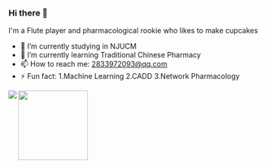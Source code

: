 ### Hi there 👋

I'm a Flute player and pharmacological rookie who likes to make cupcakes

- 🔭 I’m currently studying in NJUCM
- 🌱 I’m currently learning Traditional Chinese Pharmacy
- 📫 How to reach me: 2833972093@qq.com
- ⚡ Fun fact: 1.Machine Learning 2.CADD 3.Network Pharmacology

  
<img align="" height="137px" src="https://github-readme-stats.vercel.app/api?username=Carrie-HuYY&hide_title=true&hide_border=true&show_icons=true&include_all_commits=true&line_height=21&bg_color=0,EC6C6C,FFD479,FFFC79,73FA79&theme=graywhite&locale=cn" />

<!--
<img align="" height="137px" src="https://github-readme-stats.vercel.app/api/top-langs/?username=yougithubname&hide_title=true&hide_border=true&layout=compact&bg_color=0,73FA79,73FDFF,D783FF&theme=graywhite&locale=cn" />
-->



<img align="left" src="https://github-readme-stats.vercel.app/api/top-langs/?username=Carrie-HuYY&theme=transparent&hide_border=true&layout=donut-vertical&langs_count=6" />



